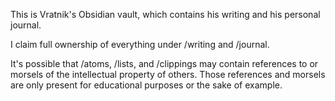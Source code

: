 This is Vratnik's Obsidian vault, which contains his writing and his personal journal.

I claim full ownership of everything under /writing and /journal.

It's possible that /atoms, /lists, and /clippings may contain references to or morsels of the intellectual property of others. Those references and morsels are only present for educational purposes or the sake of example.